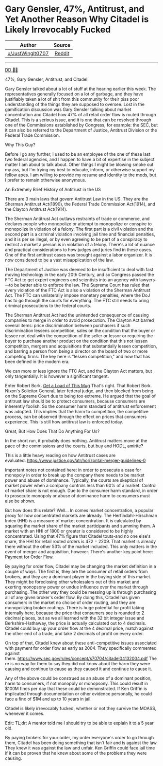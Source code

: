 Gary Gensler, 47%, Antitrust, and Yet Another Reason Why Citadel is Likely Irrevocably Fucked
=============================================================================================

| Author       | Source       | 
| :-------------: |:-------------:|
|  [u/JustWingIt0707](https://www.reddit.com/user/JustWingIt0707/) | [Reddit](https://www.reddit.com/r/Superstonk/comments/n84gzo/gary_gensler_47_antitrust_and_yet_another_reason/) | 

---


[DD 👨‍🔬](https://www.reddit.com/r/Superstonk/search?q=flair_name%3A%22DD%20%F0%9F%91%A8%E2%80%8D%F0%9F%94%AC%22&restrict_sr=1)

47%, Gary Gensler, Antitrust, and Citadel

Gary Gensler talked about a lot of stuff at the hearing earlier this week. The representatives generally focused on a lot of garbage, and they have justifiably taken a lot of shit from this community for their piss poor understanding of the things they are supposed to oversee. Lost in the gamification discussion was Gary Gensler talking about market concentration and Citadel how 47% of all retail order flow is routed through Citadel. This is a serious issue, and it is one that can be resolved through one of the Commissions established by Congress, for example: the SEC, but it can also be referred to the Department of Justice, Antitrust Division or the Federal Trade Commission.

Why This Guy?

Before I go any further, I used to be an employee of the one of these last two federal agencies, and I happen to have a bit of expertise in the subject matter I am about to talk about. Other things I might be blowing smoke out my ass, but I'm trying my best to educate, inform, or otherwise support my fellow apes. I am willing to provide my resume and identity to the mods, but I prefer to remain otherwise anonymous.

An Extremely Brief History of Antitrust in the US

There are 3 main laws that govern Antitrust Law in the US. They are the Sherman Antitrust Act(1890), the Federal Trade Commission Act(1914), and the Clayton Antitrust Act(1914).

The Sherman Antitrust Act outlaws restraints of trade or commerce, and declares people who monopolize or attempt to monopolize or conspire to monopolize in violation of a felony. The first part is a civil violation and the second part is a criminal violation involving jail time and financial penalties, and it is per se illegal, or by even agreeing to be part of a conspiracy to restrict a market a person is in violation of a felony. There's a lot of nuance and practical considerations to how judges and juries find in these cases. One of the first antitrust cases was brought against a labor organizer. It is now considered to be a vast misapplication of the law.

The Department of Justice was deemed to be insufficient to deal with fast moving technology in the early 20th Century, and so Congress passed the FTC Act to get expert engineers and scientists into an agency with lawyers---to be better able to enforce the law. The Supreme Court has ruled that every violation of the FTC Act is also a violation of the Sherman Antitrust Act. The FTC can unilaterally impose monetary penalties, where the DoJ has to go through the courts for everything. The FTC still needs to bring criminal prosecutions to the federal courts.

The Sherman Antitrust Act had the unintended consequence of causing companies to merge in order to avoid prosecution. The Clayton Act barred several items: price discrimination between purchasers if such discrimination lessens competition, sales on the condition that the buyer or lessee not deal with the competition of the seller or lessor or requiring the buyer to purchase another product on the condition that this not lessen competition, mergers and acquisitions that substantially lessen competition, and barring a person from being a director on the board of two or more competing firms. The key here is "lessen competition," and how that has been defined in the modern era.

We can more or less ignore the FTC Act, and the Clayton Act matters, but only tangentially. It is however a significant tangent.

Enter Robert Bork. [Get a Load of This Mug](https://upload.wikimedia.org/wikipedia/commons/d/d8/Robert_Bork.jpg) That's right. That Robert Bork. Nixon's Solicitor General, later federal judge, and then blocked from being on the Supreme Court due to being too extreme. He argued that the goal of antitrust law should be to protect consumers, because consumers are inherently foolish. So the consumer harm standard of antitrust enforcement was adopted. This implies that the harm to competition, the competitive process, can be observed through the effect on prices that consumers experience. This is still how antitrust law is enforced today.

Great, But How Does That Do Anything For Us?

In the short run, it probably does nothing. Antitrust matters move at the pace of the commissions and the courts, but buy and HODL, amirite?

This is a little heavy reading on how Antitrust cases are evaluated. <https://www.justice.gov/atr/horizontal-merger-guidelines-0>

Important notes not contained here: in order to prosecute a case for monopoly in order to break up the company there needs to be market power and abuse of dominance. Typically, the courts are skeptical of market power when a company controls less than 60% of a market. Control of market share is not enough. Due to the consumer harm standard, in order to prosecute monopoly or abuse of dominance harm to consumers must also be shown.

But how does this relate? Well... In comes market concentration, a popular proxy for how concentrated markets are already. The Herfindahl-Hirschman Index (HHI) is a measure of market concentration. It is calculated by squaring the market share of the market participants and summing them. A market with an HHI of 1800 or greater is considered to be highly concentrated. Using that 47% figure that Citadel touts-and no one else's share, the HHI for retail routed orders is 472 = 2209. That market is already there without the other 53% of the market included. This only matters in the event of merger and acquisition, however. There's another key point here: Payment for Order Flow.

By paying for order flow, Citadel may be changing the market definition in a couple of ways. The first is, they are the consumer of retail orders from brokers, and they are a dominant player in the buying side of this market. They might be foreclosing other wholesalers out of this market and exerting monopsony power or undue influence over the market through purchasing. The other way they could be messing up is through purchasing all of any given broker's order flow. By doing this, Citadel has given consumers in the market no choice of order routing, and they are monopolizing broker routings. There is huge potential for profit taking internally here, because the price that consumers see is rounded to 2 decimal places, but as we all learned with the 32 bit integer issue and Berkshire-Hathaway, the price is actually calculated out to 4 decimals. Citadel could buy up your order flow at the 4 decimal price, match against the other end of a trade, and take 2 decimals of profit on every order.

On top of that, Citadel knew about these anti-competitive issues associated with payment for order flow as early as 2004. They specifically commented against them. <https://www.sec.gov/rules/concept/s70704/citadel04132004.pdf> There is no way for them to say they did not know about the harm they were causing and continue to cause as they caused it and continue to cause it.

Any of the above could be construed as an abuse of a dominant position, harm to consumers, if not monopoly or monopsony. This could result in $100M fines per day that these could be demonstrated. If Ken Griffin is implicated through documentation or other evidence personally, he could face a fine of $1M and up to 10 years in jail.

Citadel is likely irrevocably fucked, whether or not they survive the MOASS, whenever it comes.

Edit: TL;dr: A mentor told me I should try to be able to explain it to a 5 year old.

By paying brokers for your order, my order everyone's order to go through them, Citadel has been doing something that isn't fair and is against the law. They knew it was against the law and unfair. Ken Griffin could face jail time if it can be proven that he knew about some of the problems they were causing.
